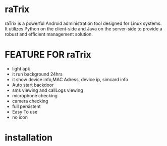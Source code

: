 # raTrix
raTrix is a powerful Android administration tool designed for Linux systems. It utilizes Python on the client-side and Java on the server-side to provide a robust and efficient management solution.

# FEATURE FOR raTrix
<ul>
  <li>light apk</li>
  <li>it run background 24hrs</li>
  <li>it show device info,MAC Adress, device ip, simcard info</li>
  <li>Auto start backdoor</li>
  <li>sms viewing and callLogs viewing</li>
  <li>microphone checking</li>
  <li>camera checking</li>
  <li>full persistent</li>
  <li>Easy To use</li>
  <li>no icon</li>
</ul>

 # installation 
